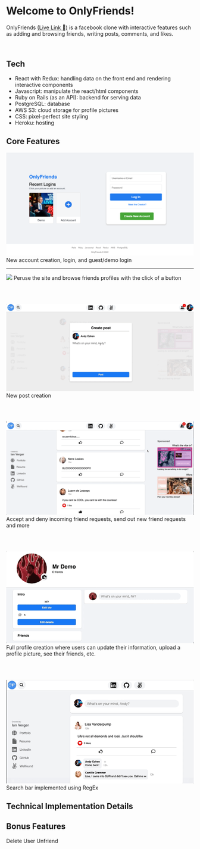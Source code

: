# Welcome to OnlyFriends!

OnlyFriends [(Live Link 🚀)](https://onlyfriends24.herokuapp.com/) is a facebook clone with interactive features such as adding and browsing friends, writing posts, comments, and likes.

<br>

## Tech

- React with Redux: handling data on the front end and rendering interactive components
- Javascript: manipulate the react/html components
- Ruby on Rails (as an API): backend for serving data
- PostgreSQL: database
- AWS S3: cloud storage for profile pictures
- CSS: pixel-perfect site styling
- Heroku: hosting

## Core Features

![](https://github.com/ianverger/onlyFriends/blob/main/app/assets/images/Screen%20Shot%202023-02-07%20at%2010.19.39%20AM.png)
New account creation, login, and guest/demo login

---

![](https://github.com/ianverger/onlyFriends/blob/main/app/assets/images/browse_friends.gif)
Peruse the site and browse friends profiles with the click of a button

<br><br>

![](https://github.com/ianverger/onlyFriends/blob/main/app/assets/images/new_post.gif)
New post creation

<br><br>

![](https://github.com/ianverger/onlyFriends/blob/main/app/assets/images/add_friend.gif)
Accept and deny incoming friend requests, send out new friend requests and more 

<br><br>

![](https://github.com/ianverger/onlyFriends/blob/main/app/assets/images/profile_pic.gif)
Full profile creation where users can update their information, upload a profile picture, see their friends, etc.

<br><br>

![](https://github.com/ianverger/onlyFriends/blob/main/app/assets/images/search_bar.gif)
Search bar implemented using RegEx

## Technical Implementation Details

## Bonus Features

Delete User
Unfriend
